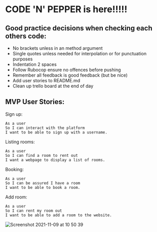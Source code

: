 # CODE 'N' PEPPER is here!!!!!

## Good practice decisions when checking each others code:

- No brackets unless in an method argument 
- Single quotes unless needed for interpolation or for punctuation purposes
- Indentation 2 spaces
- Follow Rubocop ensure no offences before pushing
- Remember all feedback is good feedback (but be nice)
- Add user stories to README.md
- Clean up trello board at the end of day


## MVP User Stories:

Sign up:
```
As a user
So I can interact with the platform
I want to be able to sign up with a username.
```

Listing rooms: 
```
As a user
So I can find a room to rent out
I want a webpage to display a list of rooms.
```

Booking:
```
As a user
So I can be assured I have a room
I want to be able to book a room.
```

Add room:
```
As a user
So I can rent my room out
I want to be able to add a room to the website.
```
![Screenshot 2021-11-09 at 10 50 39](https://user-images.githubusercontent.com/77702408/140911790-523309ec-b1ec-47eb-b40d-e530c537d61d.png)

